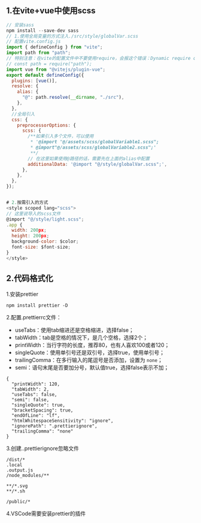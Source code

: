## 1.在vite+vue中使用scss

```js
// 安装sass
npm install --save-dev sass
// 1.使用全局变量的方式注入./src/style/globalVar.scss
// 配置vite.config.js
import { defineConfig } from "vite";
import path from "path";
// 特别注意：在vite的配置文件中不要使用require，会报这个错误：Dynamic require of "path" is not supported
// const path = require("path");
import vue from "@vitejs/plugin-vue";
export default defineConfig({
  plugins: [vue()],
  resolve: {
    alias: {
      "@": path.resolve(__dirname, "./src"),
    },
  },
  //全局引入
  css: {
    preprocessorOptions: {
      scss: {
        /**如果引入多个文件，可以使用
         * '@import "@/assets/scss/globalVariable1.scss";
         * @import"@/assets/scss/globalVariable2.scss";'
         **/
        // 在这里如果使用@路径的话，需要先在上面的alias中配置
        additionalData: '@import "@/style/globalVar.scss";',
      },
    },
  },
});


# 2.按需引入的方式
<style scoped lang="scss">
// 这里说导入的scss文件
@import "@/style/light.scss";
.app {
  width: 200px;
  height: 200px;
  background-color: $color;
  font-size: $font-size;
}
</style>
```



## 2.代码格式化

1.安装prettier

```shell
npm install prettier -D
```

2.配置.prettierrc文件：

* useTabs：使用tab缩进还是空格缩进，选择false；
* tabWidth：tab是空格的情况下，是几个空格，选择2个；
* printWidth：当行字符的长度，推荐80，也有人喜欢100或者120；
* singleQuote：使用单引号还是双引号，选择true，使用单引号；
* trailingComma：在多行输入的尾逗号是否添加，设置为 `none`；
* semi：语句末尾是否要加分号，默认值true，选择false表示不加；

```
{
  "printWidth": 120,
  "tabWidth": 2,
  "useTabs": false,
  "semi": false,
  "singleQuote": true,
  "bracketSpacing": true,
  "endOfLine": "lf",
  "htmlWhitespaceSensitivity": "ignore",
  "ignorePath": ".prettierignore",
  "trailingComma": "none"
}
```

3.创建..prettierignore忽略文件

```
/dist/*
.local
.output.js
/node_modules/**

**/*.svg
**/*.sh

/public/*
```

4.VSCode需要安装prettier的插件